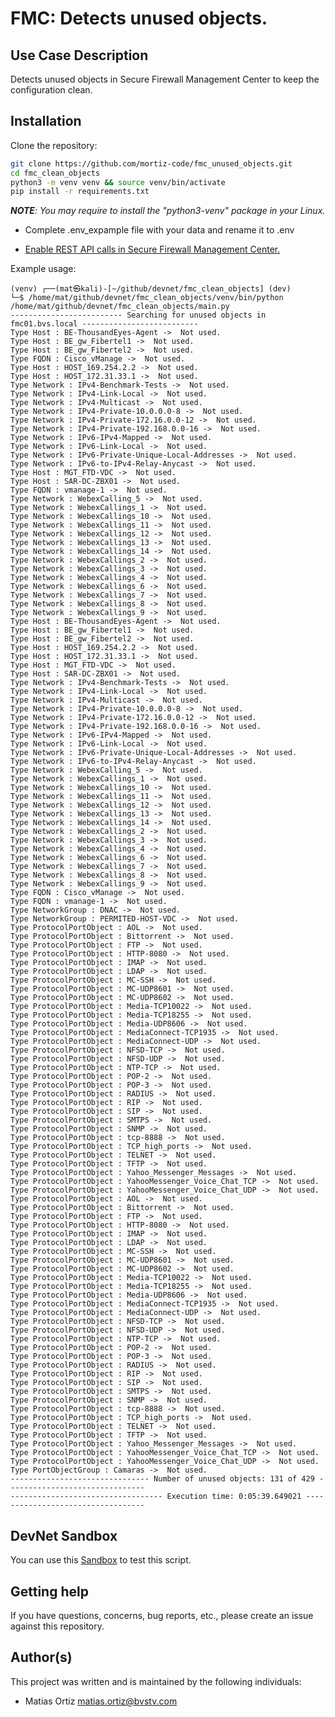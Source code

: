 # FMC: Detects unused objects.

## Use Case Description

Detects unused objects in Secure Firewall Management Center to keep the configuration clean.

## Installation

Clone the repository:

```sh
git clone https://github.com/mortiz-code/fmc_unused_objects.git
cd fmc_clean_objects
python3 -m venv venv && source venv/bin/activate
pip install -r requirements.txt
```

***NOTE**: You may require to install the "python3-venv" package in your Linux.*

- Complete .env_expample file with your data and rename it to .env

- [Enable REST API calls in Secure Firewall Management Center.](https://www.cisco.com/c/en/us/td/docs/security/firepower/730/api/REST/secure_firewall_management_center_rest_api_quick_start_guide_730/About_The_Firepower_Management_Center_REST_API.html#task_khz_fh1_ccb)



Example usage:
            
    (venv) ┌──(mat㉿kali)-[~/github/devnet/fmc_clean_objects] (dev)
    └─$ /home/mat/github/devnet/fmc_clean_objects/venv/bin/python /home/mat/github/devnet/fmc_clean_objects/main.py
    ------------------------- Searching for unused objects in fmc01.bvs.local --------------------------
    Type Host : BE-ThousandEyes-Agent ->  Not used.
    Type Host : BE_gw_Fibertel1 ->  Not used.
    Type Host : BE_gw_Fibertel2 ->  Not used.
    Type FQDN : Cisco_vManage ->  Not used.
    Type Host : HOST_169.254.2.2 ->  Not used.
    Type Host : HOST_172.31.33.1 ->  Not used.
    Type Network : IPv4-Benchmark-Tests ->  Not used.
    Type Network : IPv4-Link-Local ->  Not used.
    Type Network : IPv4-Multicast ->  Not used.
    Type Network : IPv4-Private-10.0.0.0-8 ->  Not used.
    Type Network : IPv4-Private-172.16.0.0-12 ->  Not used.
    Type Network : IPv4-Private-192.168.0.0-16 ->  Not used.
    Type Network : IPv6-IPv4-Mapped ->  Not used.
    Type Network : IPv6-Link-Local ->  Not used.
    Type Network : IPv6-Private-Unique-Local-Addresses ->  Not used.
    Type Network : IPv6-to-IPv4-Relay-Anycast ->  Not used.
    Type Host : MGT_FTD-VDC ->  Not used.
    Type Host : SAR-DC-ZBX01 ->  Not used.
    Type FQDN : vmanage-1 ->  Not used.
    Type Network : WebexCalling_5 ->  Not used.
    Type Network : WebexCallings_1 ->  Not used.
    Type Network : WebexCallings_10 ->  Not used.
    Type Network : WebexCallings_11 ->  Not used.
    Type Network : WebexCallings_12 ->  Not used.
    Type Network : WebexCallings_13 ->  Not used.
    Type Network : WebexCallings_14 ->  Not used.
    Type Network : WebexCallings_2 ->  Not used.
    Type Network : WebexCallings_3 ->  Not used.
    Type Network : WebexCallings_4 ->  Not used.
    Type Network : WebexCallings_6 ->  Not used.
    Type Network : WebexCallings_7 ->  Not used.
    Type Network : WebexCallings_8 ->  Not used.
    Type Network : WebexCallings_9 ->  Not used.
    Type Host : BE-ThousandEyes-Agent ->  Not used.
    Type Host : BE_gw_Fibertel1 ->  Not used.
    Type Host : BE_gw_Fibertel2 ->  Not used.
    Type Host : HOST_169.254.2.2 ->  Not used.
    Type Host : HOST_172.31.33.1 ->  Not used.
    Type Host : MGT_FTD-VDC ->  Not used.
    Type Host : SAR-DC-ZBX01 ->  Not used.
    Type Network : IPv4-Benchmark-Tests ->  Not used.
    Type Network : IPv4-Link-Local ->  Not used.
    Type Network : IPv4-Multicast ->  Not used.
    Type Network : IPv4-Private-10.0.0.0-8 ->  Not used.
    Type Network : IPv4-Private-172.16.0.0-12 ->  Not used.
    Type Network : IPv4-Private-192.168.0.0-16 ->  Not used.
    Type Network : IPv6-IPv4-Mapped ->  Not used.
    Type Network : IPv6-Link-Local ->  Not used.
    Type Network : IPv6-Private-Unique-Local-Addresses ->  Not used.
    Type Network : IPv6-to-IPv4-Relay-Anycast ->  Not used.
    Type Network : WebexCalling_5 ->  Not used.
    Type Network : WebexCallings_1 ->  Not used.
    Type Network : WebexCallings_10 ->  Not used.
    Type Network : WebexCallings_11 ->  Not used.
    Type Network : WebexCallings_12 ->  Not used.
    Type Network : WebexCallings_13 ->  Not used.
    Type Network : WebexCallings_14 ->  Not used.
    Type Network : WebexCallings_2 ->  Not used.
    Type Network : WebexCallings_3 ->  Not used.
    Type Network : WebexCallings_4 ->  Not used.
    Type Network : WebexCallings_6 ->  Not used.
    Type Network : WebexCallings_7 ->  Not used.
    Type Network : WebexCallings_8 ->  Not used.
    Type Network : WebexCallings_9 ->  Not used.
    Type FQDN : Cisco_vManage ->  Not used.
    Type FQDN : vmanage-1 ->  Not used.
    Type NetworkGroup : DNAC ->  Not used.
    Type NetworkGroup : PERMITED-HOST-VDC ->  Not used.
    Type ProtocolPortObject : AOL ->  Not used.
    Type ProtocolPortObject : Bittorrent ->  Not used.
    Type ProtocolPortObject : FTP ->  Not used.
    Type ProtocolPortObject : HTTP-8080 ->  Not used.
    Type ProtocolPortObject : IMAP ->  Not used.
    Type ProtocolPortObject : LDAP ->  Not used.
    Type ProtocolPortObject : MC-SSH ->  Not used.
    Type ProtocolPortObject : MC-UDP8601 ->  Not used.
    Type ProtocolPortObject : MC-UDP8602 ->  Not used.
    Type ProtocolPortObject : Media-TCP10022 ->  Not used.
    Type ProtocolPortObject : Media-TCP18255 ->  Not used.
    Type ProtocolPortObject : Media-UDP8606 ->  Not used.
    Type ProtocolPortObject : MediaConnect-TCP1935 ->  Not used.
    Type ProtocolPortObject : MediaConnect-UDP ->  Not used.
    Type ProtocolPortObject : NFSD-TCP ->  Not used.
    Type ProtocolPortObject : NFSD-UDP ->  Not used.
    Type ProtocolPortObject : NTP-TCP ->  Not used.
    Type ProtocolPortObject : POP-2 ->  Not used.
    Type ProtocolPortObject : POP-3 ->  Not used.
    Type ProtocolPortObject : RADIUS ->  Not used.
    Type ProtocolPortObject : RIP ->  Not used.
    Type ProtocolPortObject : SIP ->  Not used.
    Type ProtocolPortObject : SMTPS ->  Not used.
    Type ProtocolPortObject : SNMP ->  Not used.
    Type ProtocolPortObject : tcp-8888 ->  Not used.
    Type ProtocolPortObject : TCP_high_ports ->  Not used.
    Type ProtocolPortObject : TELNET ->  Not used.
    Type ProtocolPortObject : TFTP ->  Not used.
    Type ProtocolPortObject : Yahoo_Messenger_Messages ->  Not used.
    Type ProtocolPortObject : YahooMessenger_Voice_Chat_TCP ->  Not used.
    Type ProtocolPortObject : YahooMessenger_Voice_Chat_UDP ->  Not used.
    Type ProtocolPortObject : AOL ->  Not used.
    Type ProtocolPortObject : Bittorrent ->  Not used.
    Type ProtocolPortObject : FTP ->  Not used.
    Type ProtocolPortObject : HTTP-8080 ->  Not used.
    Type ProtocolPortObject : IMAP ->  Not used.
    Type ProtocolPortObject : LDAP ->  Not used.
    Type ProtocolPortObject : MC-SSH ->  Not used.
    Type ProtocolPortObject : MC-UDP8601 ->  Not used.
    Type ProtocolPortObject : MC-UDP8602 ->  Not used.
    Type ProtocolPortObject : Media-TCP10022 ->  Not used.
    Type ProtocolPortObject : Media-TCP18255 ->  Not used.
    Type ProtocolPortObject : Media-UDP8606 ->  Not used.
    Type ProtocolPortObject : MediaConnect-TCP1935 ->  Not used.
    Type ProtocolPortObject : MediaConnect-UDP ->  Not used.
    Type ProtocolPortObject : NFSD-TCP ->  Not used.
    Type ProtocolPortObject : NFSD-UDP ->  Not used.
    Type ProtocolPortObject : NTP-TCP ->  Not used.
    Type ProtocolPortObject : POP-2 ->  Not used.
    Type ProtocolPortObject : POP-3 ->  Not used.
    Type ProtocolPortObject : RADIUS ->  Not used.
    Type ProtocolPortObject : RIP ->  Not used.
    Type ProtocolPortObject : SIP ->  Not used.
    Type ProtocolPortObject : SMTPS ->  Not used.
    Type ProtocolPortObject : SNMP ->  Not used.
    Type ProtocolPortObject : tcp-8888 ->  Not used.
    Type ProtocolPortObject : TCP_high_ports ->  Not used.
    Type ProtocolPortObject : TELNET ->  Not used.
    Type ProtocolPortObject : TFTP ->  Not used.
    Type ProtocolPortObject : Yahoo_Messenger_Messages ->  Not used.
    Type ProtocolPortObject : YahooMessenger_Voice_Chat_TCP ->  Not used.
    Type ProtocolPortObject : YahooMessenger_Voice_Chat_UDP ->  Not used.
    Type PortObjectGroup : Camaras ->  Not used.
    ------------------------------- Number of unused objects: 131 of 429 -------------------------------
    ---------------------------------- Execution time: 0:05:39.649021 ----------------------------------


## DevNet Sandbox

You can use this [Sandbox](https://devnetsandbox.cisco.com/RM/Diagram/Index/1228cb22-b2ba-48d3-a70a-86a53f4eecc0?diagramType=Topology) to test this script.


## Getting help

If you have questions, concerns, bug reports, etc., please create an issue against this repository.

## Author(s)

This project was written and is maintained by the following individuals:

* Matias Ortiz <matias.ortiz@bvstv.com>
